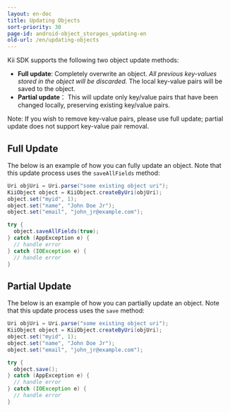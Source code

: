 ```yaml
---
layout: en-doc
title: Updating Objects
sort-priority: 30
page-id: android-object_storages_updating-en
old-url: /en/updating-objects
---
```

Kii SDK supports the following two object update methods:

 * **Full update**: Completely overwrite an object. *All previous key-values stored in the object will be discarded.* The local key-value pairs will be saved to the object.
 * **Partial update**： This will update only key/value pairs that have been changed locally, preserving existing key/value pairs.

Note: If you wish to remove key-value pairs, please use full update; partial update does not support key-value pair removal.

## Full Update

The below is an example of how you can fully update an object.  Note that this update process uses the `saveAllFields` method:

```java
Uri objUri = Uri.parse("some existing object uri");
KiiObject object = KiiObject.createByUri(objUri);
object.set("myid", 1);
object.set("name", "John Doe Jr");
object.set("email", "john_jr@example.com");

try {
  object.saveAllFields(true);
} catch (AppException e) {
  // handle error
} catch (IOException e) {
  // handle error
}
```

## Partial Update

The below is an example of how you can partially update an object.  Note that this update process uses the `save` method:

```java
Uri objUri = Uri.parse("some existing object uri");
KiiObject object = KiiObject.createByUri(objUri);
object.set("myid", 1);
object.set("name", "John Doe Jr");
object.set("email", "john_jr@example.com");

try {
  object.save();
} catch (AppException e) {
  // handle error
} catch (IOException e) {
  // handle error
}
```
